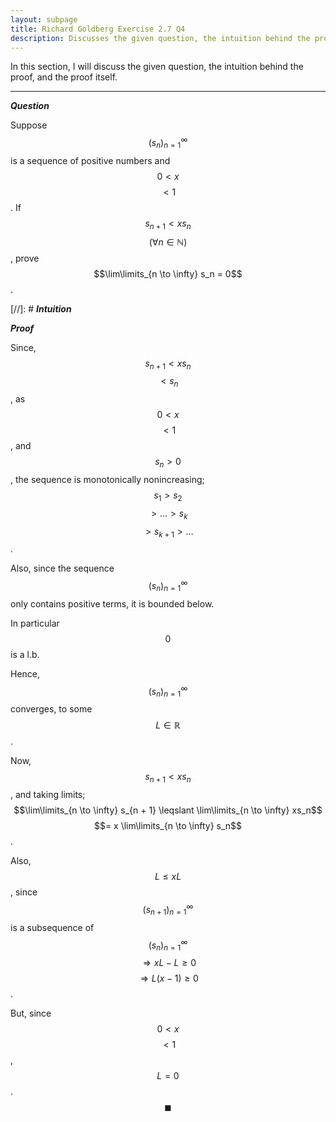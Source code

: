 ```yaml
---
layout: subpage
title: Richard Goldberg Exercise 2.7 Q4
description: Discusses the given question, the intuition behind the proof, and the proof itself
---
```


In this section, I will discuss the given question, the intuition behind the proof, and the
proof itself.

---

_**Question**_

Suppose $$(s_n)_{n=1}^\infty$$ is a sequence of positive numbers and $$0 < x$$ $$< 1$$. If
$$s_{n + 1} < xs_n$$ $$(\forall n \in \mathbb{N})$$, prove $$\lim\limits_{n \to \infty} s_n = 0$$.

[//]: # _**Intuition**_

_**Proof**_

Since, $$s_{n + 1} < xs_n$$ $$< s_n$$, as $$0 < x$$ $$< 1$$, and $$s_n > 0$$, the sequence
is monotonically nonincreasing; $$s_1 > s_2$$ $$> \ldots > s_k$$ $$> s_{k + 1} > \ldots$$.

Also, since the sequence $$(s_n)_{n=1}^\infty$$ only contains positive terms, it is
bounded below.

In particular $$0$$ is a l.b.

Hence, $$(s_n)_{n=1}^\infty$$ converges, to some $$L \in \mathbb{R}$$.

Now, $$s_{n + 1} < xs_n$$, and taking limits;
$$\lim\limits_{n \to \infty} s_{n + 1} \leqslant \lim\limits_{n \to \infty} xs_n$$
$$= x \lim\limits_{n \to \infty} s_n$$.

Also, $$L \leqslant xL$$, since $$(s_{n + 1})_{n=1}^\infty$$ is a subsequence of
$$(s_n)_{n=1}^\infty$$ $$\Longrightarrow xL - L \geqslant 0$$
$$\Longrightarrow L(x - 1) \geqslant 0$$.

But, since $$0 < x$$ $$< 1$$, $$L = 0$$. $$\blacksquare$$
